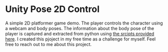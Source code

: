 # Unity Pose 2D Control

A simple 2D platformer game demo. The player controls the character using a webcam and body poses.
The information about the body pose of the player is captured and extracted from python using [the srcipts provided here](https://github.com/k-timy/pose-estimation-for-unity).
I created this pjoject in my free time as a challenge for myself.
Feel free to reach out to me about this project.
